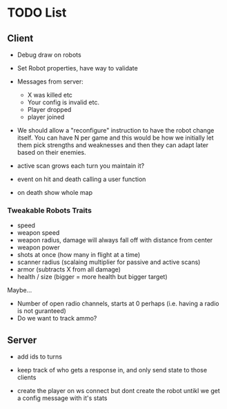 # TODO List

## Client
* Debug draw on robots
* Set Robot properties, have way to validate
* Messages from server:
    * X was killed etc
    * Your config is invalid etc.
    * Player dropped
    * player joined

* We should allow a "reconfigure" instruction to have the robot change itself. You can have N per game and this would be how we initially let them pick strengths and weaknesses and then they can adapt later based on their enemies.

* active scan grows each turn you maintain it?

* event on hit and death calling a user function
* on death show whole map

### Tweakable Robots Traits

* speed
* weapon speed
* weapon radius, damage will always fall off with distance from center
* weapon power
* shots at once (how many in flight at a time)
* scanner radius (scalaing multiplier for passive and active scans)
* armor (subtracts X from all damage)
* health / size (bigger = more health but bigger target)

Maybe...

* Number of open radio channels, starts at 0 perhaps (i.e. having a radio is not guranteed)
* Do we want to track ammo?


## Server
* add ids to turns
* keep track of who gets a response in, and only send state to those clients


* create the player on ws connect but dont create the robot untikl we get a config message with it's stats

